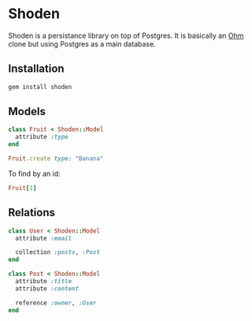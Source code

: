 # Shoden

Shoden is a persistance library on top of Postgres.
It is basically an [Ohm](https://github.com/soveran/ohm) clone but using
Postgres as a main database.

## Installation

```bash
gem install shoden
```

## Models

```ruby
class Fruit < Shoden::Model
  attribute :type
end
```

```ruby
Fruit.create type: "Banana"
```

To find by an id:

```ruby
Fruit[1]
```

## Relations

```ruby
class User < Shoden::Model
  attribute :email

  collection :posts, :Post
end

class Post < Shoden::Model
  attribute :title
  attribute :content

  reference :owner, :User
end
```
